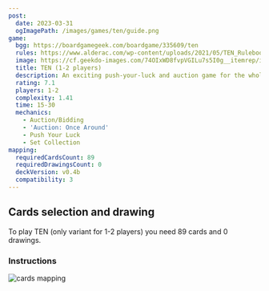 ```yaml
---
post:
  date: 2023-03-31
  ogImagePath: /images/games/ten/guide.png
game:
  bgg: https://boardgamegeek.com/boardgame/335609/ten
  rules: https://www.alderac.com/wp-content/uploads/2021/05/TEN_Rulebook-lowrez.pdf
  image: https://cf.geekdo-images.com/74OIxWD8fvpVGILu7s5I0g__itemrep/img/RkxPQBKJF6Go467qxvYYmCZCEkQ=/fit-in/246x300/filters:strip_icc()/pic6109559.png
  title: TEN (1-2 players)
  description: An exciting push-your-luck and auction game for the whole family! 
  rating: 7.1
  players: 1-2
  complexity: 1.41
  time: 15-30
  mechanics:
    - Auction/Bidding
    - 'Auction: Once Around'
    - Push Your Luck
    - Set Collection 
mapping:
  requiredCardsCount: 89
  requiredDrawingsCount: 0
  deckVersion: v0.4b
  compatibility: 3
---
```


## Cards selection and drawing

To play TEN  (only variant for 1-2 players) you need 89 cards and 0 drawings.

### Instructions

![cards mapping](/images/games/ten/guide.png)
